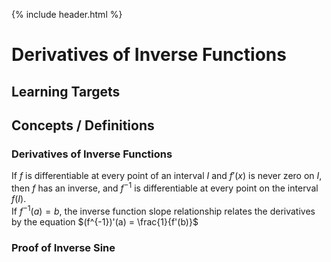 {% include header.html %}

# Derivatives of Inverse Functions

## Learning Targets

## Concepts / Definitions

### Derivatives of Inverse Functions
If $f$ is differentiable at every point of an interval $I$ and $f'(x)$ is never zero on $I$, then $f$ has an inverse, and $f^{-1}$ is differentiable at every point on the interval $f(I)$.<br>
If $f^{-1}(a) = b$, the inverse function slope relationship relates the derivatives by the equation $(f^{-1})'(a) = \frac{1}{f'(b)}$

### Proof of Inverse Sine
